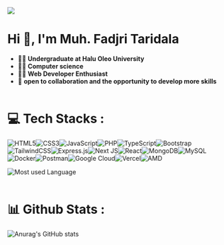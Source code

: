 [![](https://visitcount.itsvg.in/api?id=fajritaridala&icon=6&color=9)](https://visitcount.itsvg.in)

<!-- about me start -->
# Hi 👋, I'm Muh. Fadjri Taridala

- 🧑‍🎓 **Undergraduate at Halu Oleo University**
- 🧑‍💼 **Computer science**
- 🧑‍💻 **Web Developer Enthusiast**
- 🥷 **open to collaboration and the opportunity to develop more skills**
<br><br>
<!-- about me end -->

<!-- tech start -->
# 💻 Tech Stacks :

![HTML5](https://img.shields.io/badge/html5-%23E34F26.svg?style=for-the-badge&logo=html5&logoColor=white)![CSS3](https://img.shields.io/badge/css3-%231572B6.svg?style=for-the-badge&logo=css3&logoColor=white)![JavaScript](https://img.shields.io/badge/javascript-%23323330.svg?style=for-the-badge&logo=javascript&logoColor=%23F7DF1E)![PHP](https://img.shields.io/badge/php-%23777BB4.svg?style=for-the-badge&logo=php&logoColor=white)![TypeScript](https://img.shields.io/badge/typescript-%23007ACC.svg?style=for-the-badge&logo=typescript&logoColor=white)![Bootstrap](https://img.shields.io/badge/bootstrap-%238511FA.svg?style=for-the-badge&logo=bootstrap&logoColor=white)![TailwindCSS](https://img.shields.io/badge/tailwindcss-%2338B2AC.svg?style=for-the-badge&logo=tailwind-css&logoColor=white)![Express.js](https://img.shields.io/badge/express.js-%23404d59.svg?style=for-the-badge&logo=express&logoColor=%2361DAFB)![Next JS](https://img.shields.io/badge/Next-black?style=for-the-badge&logo=next.js&logoColor=white)![React](https://img.shields.io/badge/react-%2320232a.svg?style=for-the-badge&logo=react&logoColor=%2361DAFB)![MongoDB](https://img.shields.io/badge/MongoDB-%234ea94b.svg?style=for-the-badge&logo=mongodb&logoColor=white)![MySQL](https://img.shields.io/badge/mysql-4479A1.svg?style=for-the-badge&logo=mysql&logoColor=white)![Docker](https://img.shields.io/badge/docker-%230db7ed.svg?style=for-the-badge&logo=docker&logoColor=white)![Postman](https://img.shields.io/badge/Postman-FF6C37?style=for-the-badge&logo=postman&logoColor=white)![Google Cloud](https://img.shields.io/badge/GoogleCloud-%234285F4.svg?style=for-the-badge&logo=google-cloud&logoColor=white)![Vercel](https://img.shields.io/badge/vercel-%23000000.svg?style=for-the-badge&logo=vercel&logoColor=white)![AMD](https://img.shields.io/badge/AMD-%23000000.svg?style=for-the-badge&logo=amd&logoColor=white)

![Most used Language](https://github-readme-stats.vercel.app/api/top-langs/?username=fajritaridala&theme=github_dark&hide_border=false&include_all_commits=true&count_private=false&layout=compact)
<br><br>
<!-- tech end -->

<!-- stats start -->
# 📊 Github Stats :

![Anurag's GitHub stats](https://github-readme-stats.vercel.app/api?username=fajritaridala&show_icons=true&theme=github_dark)&nbsp;&nbsp;&nbsp;

<!-- stats end -->



